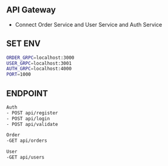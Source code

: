 ## API Gateway
- Connect Order Service and User Service and Auth Service

## SET ENV
```sh
ORDER_GRPC=localhost:3000
USER_GRPC=localhost:3001
AUTH_GRPC=localhost:4000
PORT=1000
```

## ENDPOINT
```sh
Auth
- POST api/register
- POST api/login
- POST api/validate

Order
-GET api/orders

User
-GET api/users
```
